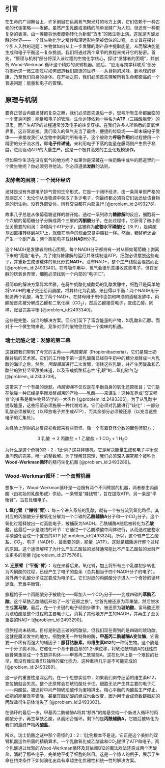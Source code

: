 ## 引言
在生命的广阔舞台上，许多剧目在远离氧气聚光灯的地方上演，它们依赖于一种古老的代谢策略——发酵。虽然产生乳酸或酒精的简单发酵广为人知，但还有一种更复杂的表演，由一类能将他者废物转化为新型“货币”的微生物上演。这就是丙酸发酵的世界——一个其生物化学之精妙和深远影响常被低估的过程。本文旨在探讨一个引人入胜的谜题：生物体如何从上一步发酵的副产品中提取能量，从而解决能量生成和电子平衡这一复杂挑战。我们将通过两个章节的旅程来揭开它的秘密。首先，“原理与机制”部分将深入该过程的生物化学核心，探讨“发酵者的困境”，并剖析 Wood-Werkman 循环这个精妙的双臂机器。随后，“应用与跨学科联系”部分将揭示这一微生物过程如何塑造我们周遭的世界——从食物的风味，到地球的健康，乃至我们自身的身体。在开始之前，我们必须首先理解所有生命都面临的一个普遍问题：能量和电子的管理。

## 原理与机制

要真正领会丙酸发酵的复杂之舞，我们必须首先退后一步，思考所有生命都面临的一个普遍问题：能量和电子的管理。生命运转依赖一种名为**ATP**（三磷酸腺苷）的货币，而产生ATP的过程通常涉及电子的往复穿梭。在我们许多人所熟悉的富氧世界里，这非常直接。我们吸入的氧气充当了最终、便捷的垃圾场——即末端电子受体——来接收我们从食物中剥离的所有电子。这个被称为**呼吸作用**的过程使用一个精密的分子流水线，即**电子传递链**，来利用电子下落的能量在膜两侧产生质子梯度，进而驱动ATP的大量生产。这是一个极其高效的工业化规模操作。

但如果你生活在没有氧气的地方呢？如果你是深藏在一块奶酪中或牛的肠道里的一个微生物呢？你必须另寻他法。你必须遵循**发酵**的法则。

### 发酵者的困境：一个闭环经济

发酵是没有外部电子排气管的生命形式。它是一个闭环经济，由一条简单但严格的规则定义：无论你从食物源中获取了多少电子，你最终都必须将它们返还给该食物源的衍生物。没有外部受体。所有交易都在内部进行 [@problem_id:2493278]。

故事几乎总是从像葡萄糖这样的糖开始。通过一系列称为**糖酵解**的反应，细胞将一个六碳的葡萄糖分子分解成两个三碳的**丙酮酸**分子。在此过程中，它获得了微小但至关重要的利润：净增两个ATP分子。这被称为**底物水平磷酸化**（SLP），是磷酸基团直接转移到ADP上，就像在简单的现金交易中赚钱一样。然而，糖酵解还会产生一个副产品：两个高能电子载体**NADH**分子。

这个NADH是发酵者的核心困境。每个NADH分子都持有一对从原始葡萄糖上剥离下来的“高能”电子。为了维持糖酵解的运行并继续制造ATP，细胞必须摆脱这些电子，并重新生成该载体的氧化形式**NAD+**。没有NAD+，整个生产线就会戛然而止 [@problem_id:2493340]。在呼吸作用中，氧气会很乐意接收这些电子。但在发酵的厌氧世界里，细胞必须找到一个内部的“电子汇”。

最简单的解决方案异常优雅。在将牛奶酸化成酸奶的乳酸发酵中，细胞只是简单地将NADH的电子交还给丙酮酸，将其转化为乳酸。账目得以平衡：两个NADH用于制造两个乳酸，再生了两个NAD+。在酵母用于制作面包和啤酒的酒精发酵中，丙酮酸首先被分解成乙醛和二氧化碳（$CO_2$），然后乙醛接受电子，变成乙醇。同样，账目完美平衡 [@problem_id:2493340]。

这些是完整、自洽的解决方案。但它们留下了富含能量的产物，如乳酸和乙醇。而对于一个微生物来说，竞争对手的废物往往是一个美味的机遇。

### 瑞士奶酪之谜：发酵的第二幕

这就把我们带到了今天的主角——*丙酸菌属*（Propionibacteria），它们是瑞士奶酪背后的艺术家。它们的工作始于第一波乳酸菌已经将牛奶中的糖分发酵成一片乳酸的海洋之后。然后，*丙酸菌属*进行二次发酵，消耗这些乳酸，并产生丙酸盐和乙酸盐的独特坚果甜美味道，以及形成奶酪标志性“孔眼”的二氧化碳气泡 [@problem_id:2303739]。

这带来了一个有趣的谜题。*丙酸菌属*不仅仅是在平衡自身的氧化还原账目；它们是在依靠一种已经是平衡发酵*结果*的产物——乳酸——来谋生！这种互养或“交叉哺育”的关系是微生物经济学的一大杰作 [@problem_id:2493306]。为了从乳酸中提取能量，这些细菌必须施展一种代谢戏法。它们必须对乳酸进行“歧化”：一部分乳酸必须被氧化（以释放电子并生成ATP），而其余部分必须被还原（以充当这些电子的汇集处）。

从经验上测得的总反应初看起来有些奇怪，像一个有着奇怪分数的面包师配方：

$$3 \text{ 乳酸} \rightarrow 2 \text{ 丙酸盐} + 1 \text{ 乙酸盐} + 1 \text{ CO}_2 + 1 \text{ H}_2\text{O}$$

为什么是这个奇特的$3:2:1$比例？这并非随机。它是解决能量生成和电子平衡双重问题的完美、唯一的整数解。为了理解其原理，我们必须深入探究那个被称为**Wood-Werkman循环**的精巧生化机器 [@problem_id:2493289]。

### Wood-Werkman循环：一个双臂机器

想象一下，Wood-Werkman循环是一台拥有两个不同臂膀的机器，两者都由丙酮酸（由初始的乳酸形成）供给。一条臂是“赚钱臂”，旨在提取ATP。另一条是“平衡臂”，旨在处理电子。

**1. 氧化臂（“赚钱”臂）：** 每三个进入系统的乳酸，就有一个被分流到氧化路径。其对应的丙酮酸分子被氧化分解为一个二碳的**乙酰辅酶A**分子和一个$CO_2$分子。这个氧化过程释放出一对高能电子，被捕获为NADH。乙酰辅酶A随后被转化为**乙酸盐**。这最后一步是赚钱的环节：它通过一个乙酰磷酸中间体进行，从而通过底物水平磷酸化合成一个宝贵的ATP [@problem_id:2493324]。所以，这个臂产生乙酸盐、$CO_2$、电子（NADH），最重要的是，能量（ATP）。这就是细菌运行整个过程的原因。这个途径解释了为什么产生乙酸盐的发酵通常能比不产生乙酸盐的发酵产生更多的能量 [@problem_id:2775766]。

**2. 还原臂（“平衡”臂）：** 现在来看后果。氧化臂，加上将所有三个乳酸初步转化为丙酮酸的过程，已经产生了电子的盈余（总共相当于四个NADH分子的电子）。另外两个乳酸分子注定要成为电子汇。它们对应的丙酮酸分子进入一个奇妙的循环途径，充当平衡臂。

旅程始于一个丙酮酸分子被羧化——即加入一个$CO_2$分子——变成四碳的**草酰乙酸**。这个草酰乙酸随后开始了一段“还原之旅”。它首先被还原为苹果酸，然后脱水生成**富马酸**，最后，在一个关键的电子倾倒步骤中，被还原为**琥珀酸**。富马酸还原为琥珀酸是整个过程的主要电子汇，消耗了其他地方产生的NADH，并再生了至关重要的NAD+ [@problem_id:2493290]。

但旅程尚未结束。目标是制造三碳的丙酸盐，但我们现在得到的是四碳的琥珀酸。这就是魔法发生的地方。细胞使用一种特殊的酶，**甲基丙二酰辅酶A变位酶**，它需要一个稀有而强大的辅因子：**腺苷钴胺素**，即**维生素B12**的一种衍生物。这个酶是一个分子魔术师。它催化一个基于自由基的1,2-碳位移，将琥珀酰辅酶A的线性四碳骨架重排成一个支链异构体——甲基丙二酰辅酶A。这在化学上是一个艰巨的壮举，若没有维生素B12独特的催化能力，这种重排几乎是不可能完成的 [@problem_id:2493289]。

这一步的重要性是深远的。在一个思想实验中，如果我们剥夺细菌的维生素B12，变位酶就会失灵。整个还原臂会在琥珀酸处卡住。细胞无法产生其主要的电子汇——丙酸盐，被迫将中间产物琥珀酸作为废物排出。精心平衡的丙酸盐生产停止，细胞的能量效率骤降，甚至其脂肪酸的组成也会改变，因为用于合成奇数链脂肪的丙酸盐衍生前体消失了 [@problem_id:2493303]。

在循环的最后一步，甲基丙二酰辅酶A将其“额外”的羧基交给一个新进入循环的丙酮酸分子，再生草酰乙酸，从而闭合循环。剩下的是**丙酰辅酶A**，它随后被转化为我们的最终产物**丙酸盐**。

所以，瑞士奶酪之谜中那个奇怪的$3:2:1$比例根本不是谜。它正是这个美妙的双臂机器运作所需的精确算术。一个乳酸氧化成乙酸盐和$CO_2$提供了ATP和电子。两个乳酸通过优雅的Wood-Werkman循环及其依赖B12的魔法戏法还原成两个丙酸盐，消耗了那些电子，完美地平衡了细胞的账目。这是一个惊人的例子，展示了生命在约束条件下如何演化出具有卓越生化优雅性和统一性的解决方案。

